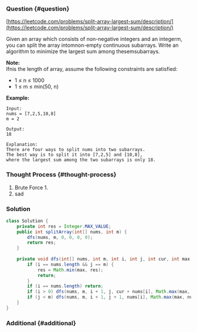 ### Question {#question}

[https://leetcode.com/problems/split-array-largest-sum/description/](https://leetcode.com/problems/split-array-largest-sum/description/)

Given an array which consists of non-negative integers and an integerm, you can split the array intomnon-empty continuous subarrays. Write an algorithm to minimize the largest sum among thesemsubarrays.

**Note:**  
Ifnis the length of array, assume the following constraints are satisfied:

* 1 ≤ n ≤ 1000
* 1 ≤ m ≤ min\(50, n\)

**Example:**

```
Input:
nums = [7,2,5,10,8]
m = 2

Output:
18

Explanation:
There are four ways to split nums into two subarrays.
The best way is to split it into [7,2,5] and [10,8],
where the largest sum among the two subarrays is only 18.
```

### Thought Process {#thought-process}

1. Brute Force
   1. 
2. sad

### Solution

```java
class Solution {
    private int res = Integer.MAX_VALUE;
    public int splitArray(int[] nums, int m) {
        dfs(nums, m, 0, 0, 0, 0);
        return res;
    }
    
    private void dfs(int[] nums, int m, int i, int j, int cur, int max) {
        if (i == nums.length && j == m) {
            res = Math.min(max, res);
            return;
        }
        if (i == nums.length) return;
        if (i > 0) dfs(nums, m, i + 1, j, cur + nums[i], Math.max(max, cur + nums[i]));
        if (j < m) dfs(nums, m, i + 1, j + 1, nums[i], Math.max(max, nums[i]));
    }
}
```

### Additional {#additional}



